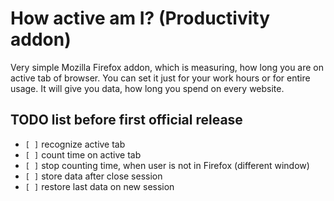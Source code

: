 # How active am I? (Productivity addon)
Very simple Mozilla Firefox addon, which is measuring, how long you are on active tab of browser. You can set it just for your work hours or for entire usage. It will give you data, how long you spend on every website.

## TODO list **before** first official release
- `[ ]` recognize active tab
- `[ ]` count time on active tab
- `[ ]` stop counting time, when user is not in Firefox (different window)
- `[ ]` store data after close session
- `[ ]` restore last data on new session
